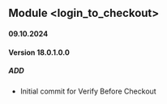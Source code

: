 ## Module <login_to_checkout>

#### 09.10.2024
#### Version 18.0.1.0.0
##### ADD
- Initial commit for Verify Before Checkout
